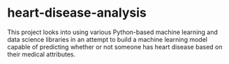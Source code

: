 # heart-disease-analysis
This project looks into using various Python-based machine learning and data science libraries in an attempt to build a machine learning model capable of predicting whether or not someone has heart disease based on their medical attributes.
